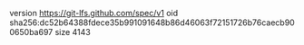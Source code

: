 version https://git-lfs.github.com/spec/v1
oid sha256:dc52b64388fdece35b991091648b86d46063f72151726b76caecb900650ba697
size 4143

